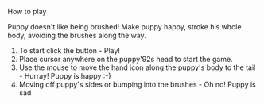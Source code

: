 How to play

Puppy doesn't like being brushed!
Make puppy happy, stroke his whole body, avoiding the brushes along the way.

1. To start click the button - Play!
2. Place cursor anywhere on the puppy\'92s head to start the game.
3. Use the mouse to move the hand icon along the puppy's body to the tail - Hurray! Puppy is happy :-)
4. Moving off puppy's sides or bumping into the brushes - Oh no! Puppy is sad